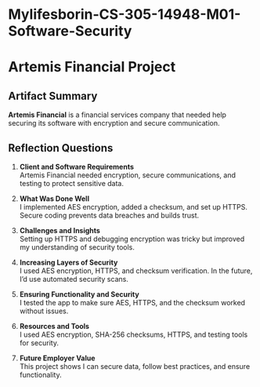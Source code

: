 # Mylifesborin-CS-305-14948-M01-Software-Security

# Artemis Financial Project

## Artifact Summary  
**Artemis Financial** is a financial services company that needed help securing its software with encryption and secure communication.

## Reflection Questions  

1. **Client and Software Requirements**  
   Artemis Financial needed encryption, secure communications, and testing to protect sensitive data.

2. **What Was Done Well**  
   I implemented AES encryption, added a checksum, and set up HTTPS. Secure coding prevents data breaches and builds trust.

3. **Challenges and Insights**  
   Setting up HTTPS and debugging encryption was tricky but improved my understanding of security tools.

4. **Increasing Layers of Security**  
   I used AES encryption, HTTPS, and checksum verification. In the future, I’d use automated security scans.

5. **Ensuring Functionality and Security**  
   I tested the app to make sure AES, HTTPS, and the checksum worked without issues.

6. **Resources and Tools**  
   I used AES encryption, SHA-256 checksums, HTTPS, and testing tools for security.

7. **Future Employer Value**  
   This project shows I can secure data, follow best practices, and ensure functionality.
